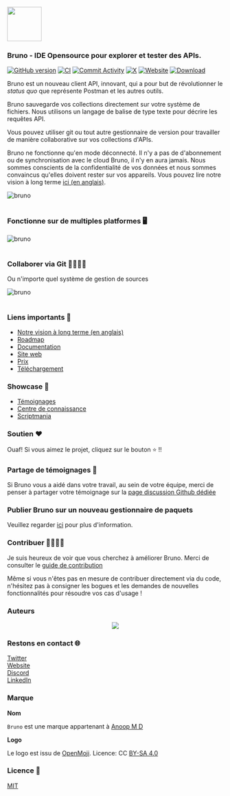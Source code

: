 <br />
<img src="assets/images/logo-transparent.png" width="80"/>

### Bruno - IDE Opensource pour explorer et tester des APIs.

[![GitHub version](https://badge.fury.io/gh/usebruno%2Fbruno.svg)](https://badge.fury.io/gh/usebruno%bruno)
[![CI](https://github.com/usebruno/bruno/actions/workflows/unit-tests.yml/badge.svg?branch=main)](https://github.com/usebruno/bruno/workflows/unit-tests.yml)
[![Commit Activity](https://img.shields.io/github/commit-activity/m/usebruno/bruno)](https://github.com/usebruno/bruno/pulse)
[![X](https://img.shields.io/twitter/follow/use_bruno?style=social&logo=x)](https://twitter.com/use_bruno)
[![Website](https://img.shields.io/badge/Website-Visit-blue)](https://www.usebruno.com)
[![Download](https://img.shields.io/badge/Download-Latest-brightgreen)](https://www.usebruno.com/downloads)

Bruno est un nouveau client API, innovant, qui a pour but de révolutionner le _status quo_ que représente Postman et les autres outils.

Bruno sauvegarde vos collections directement sur votre système de fichiers. Nous utilisons un langage de balise de type texte pour décrire les requêtes API.

Vous pouvez utiliser git ou tout autre gestionnaire de version pour travailler de manière collaborative sur vos collections d'APIs.

Bruno ne fonctionne qu'en mode déconnecté. Il n'y a pas de d'abonnement ou de synchronisation avec le cloud Bruno, il n'y en aura jamais. Nous sommes conscients de la confidentialité de vos données et nous sommes convaincus qu'elles doivent rester sur vos appareils. Vous pouvez lire notre vision à long terme [ici (en anglais)](https://github.com/usebruno/bruno/discussions/269).

![bruno](/assets/images/landing-2.png) <br /><br />

### Fonctionne sur de multiples platformes 🖥️

![bruno](/assets/images/run-anywhere.png) <br /><br />

### Collaborer via Git 👩‍💻🧑‍💻

Ou n'importe quel système de gestion de sources

![bruno](/assets/images/version-control.png) <br /><br />

### Liens importants 📌

- [Notre vision à long terme (en anglais)](https://github.com/usebruno/bruno/discussions/269)
- [Roadmap](https://github.com/usebruno/bruno/discussions/384)
- [Documentation](https://docs.usebruno.com)
- [Site web](https://www.usebruno.com)
- [Prix](https://www.usebruno.com/pricing)
- [Téléchargement](https://www.usebruno.com/downloads)

### Showcase 🎥

- [Témoignages](https://github.com/usebruno/bruno/discussions/343)
- [Centre de connaissance](https://github.com/usebruno/bruno/discussions/386)
- [Scriptmania](https://github.com/usebruno/bruno/discussions/385)

### Soutien ❤️

Ouaf! Si vous aimez le projet, cliquez sur le bouton ⭐ !!

### Partage de témoignages 📣

Si Bruno vous a aidé dans votre travail, au sein de votre équipe, merci de penser à partager votre témoignage sur la [page discussion Github dédiée](https://github.com/usebruno/bruno/discussions/343)

### Publier Bruno sur un nouveau gestionnaire de paquets

Veuillez regarder [ici](/publishing.md) pour plus d'information.

### Contribuer 👩‍💻🧑‍💻

Je suis heureux de voir que vous cherchez à améliorer Bruno. Merci de consulter le [guide de contribution](../contributing/contributing_fr.md)

Même si vous n'êtes pas en mesure de contribuer directement via du code, n'hésitez pas à consigner les bogues et les demandes de nouvelles fonctionnalités pour résoudre vos cas d'usage !

### Auteurs

<div align="center">
    <a href="https://github.com/usebruno/bruno/graphs/contributors">
        <img src="https://contrib.rocks/image?repo=usebruno/bruno" />
    </a>
</div>

### Restons en contact 🌐

[Twitter](https://twitter.com/use_bruno) <br />
[Website](https://www.usebruno.com) <br />
[Discord](https://discord.com/invite/KgcZUncpjq) <br />
[LinkedIn](https://www.linkedin.com/company/usebruno)

### Marque

**Nom**

`Bruno` est une marque appartenant à [Anoop M D](https://www.helloanoop.com/)

**Logo**

Le logo est issu de [OpenMoji](https://openmoji.org/library/emoji-1F436/).
Licence: CC [BY-SA 4.0](https://creativecommons.org/licenses/by-sa/4.0/)

### Licence 📄

[MIT](/license.md)
